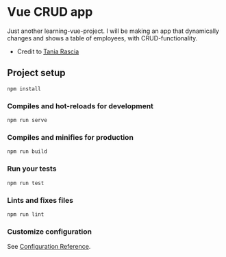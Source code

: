 # Vue CRUD app
Just another learning-vue-project.
I will be making an app that dynamically changes and shows a table of employees, with CRUD-functionality.
<ul>
    <li>Credit to <a target="_blank" href="https://www.taniarascia.com/getting-started-with-vue/">Tania Rascia</a></li>
</ul>

## Project setup
```
npm install
```

### Compiles and hot-reloads for development
```
npm run serve
```

### Compiles and minifies for production
```
npm run build
```

### Run your tests
```
npm run test
```

### Lints and fixes files
```
npm run lint
```

### Customize configuration
See [Configuration Reference](https://cli.vuejs.org/config/).
